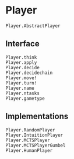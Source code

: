 
# Player
```@docs
Player.AbstractPlayer
```

## Interface
```@docs
Player.think
Player.apply
Player.decide
Player.decidechain
Player.move!
Player.turn!
Player.name
Player.ntasks
Player.gametype
```

## Implementations
```@docs
Player.RandomPlayer
Player.IntuitionPlayer
Player.MCTSPlayer
Player.MCTSPlayerGumbel
Player.HumanPlayer
```
